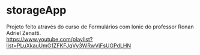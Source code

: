 # storageApp
Projeto feito através do curso de Formulários com Ionic do professor Ronan Adriel Zenatti.
<br>
https://www.youtube.com/playlist?list=PLuXkauUmG1ZFKFJqVy3WRwVjFsUGPdLHN
